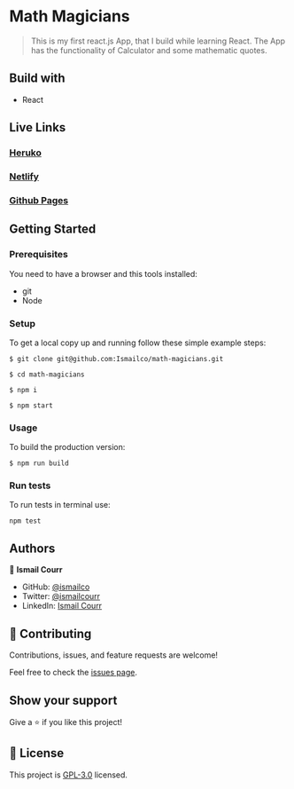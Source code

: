 # Math Magicians

> This is my first react.js App, that I build while learning React. The App has the functionality of Calculator and some mathematic quotes.

## Build with

- React

## Live Links

### [Heruko](https://mv-calculator.herokuapp.com/)

### [Netlify](https://mathmagician2022.netlify.app/)

### [Github Pages](https://ismailco.github.io/math-magicians/build)

## Getting Started

### Prerequisites

You need to have a browser and this tools installed:

- git
- Node

### Setup

To get a local copy up and running follow these simple example steps:

```
$ git clone git@github.com:Ismailco/math-magicians.git

```

```
$ cd math-magicians
```

```
$ npm i
```

```
$ npm start
```

### Usage

To build the production version:

```
$ npm run build
```

### Run tests

To run tests in terminal use:

```
npm test
```

## Authors

👤 **Ismail Courr**

- GitHub: [@ismailco](https://github.com/ismailco)
- Twitter: [@ismailcourr](https://twitter.com/ismailcourr)
- LinkedIn: [Ismail Courr](https://linkedin.com/in/ismailcourr)

## 🤝 Contributing

Contributions, issues, and feature requests are welcome!

Feel free to check the [issues page](../../issues/).

## Show your support

Give a ⭐️ if you like this project!

## 📝 License

This project is [GPL-3.0](./LICENSE) licensed.
